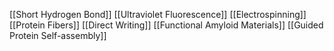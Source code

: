 [[Short Hydrogen Bond]]
[[Ultraviolet Fluorescence]]
[[Electrospinning]]
[[Protein Fibers]]
[[Direct Writing]]
[[Functional Amyloid Materials]]
[[Guided Protein Self-assembly]]
